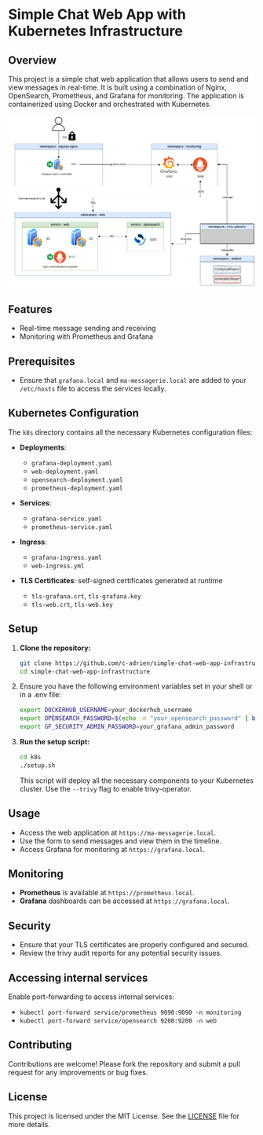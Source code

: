 # Simple Chat Web App with Kubernetes Infrastructure

## Overview

This project is a simple chat web application that allows users to send and view messages in real-time. It is built using a combination of Nginx, OpenSearch, Prometheus, and Grafana for monitoring. The application is containerized using Docker and orchestrated with Kubernetes.

![Architecture Diagram](architecture.png)

## Features

- Real-time message sending and receiving
- Monitoring with Prometheus and Grafana

## Prerequisites

- Ensure that `grafana.local` and `ma-messagerie.local` are added to your `/etc/hosts` file to access the services locally.

## Kubernetes Configuration

The `k8s` directory contains all the necessary Kubernetes configuration files:

- **Deployments**: 
  - `grafana-deployment.yaml`
  - `web-deployment.yaml`
  - `opensearch-deployment.yaml`
  - `prometheus-deployment.yaml`

- **Services**:
  - `grafana-service.yaml`
  - `prometheus-service.yaml`

- **Ingress**:
  - `grafana-ingress.yaml`
  - `web-ingress.yml`

- **TLS Certificates**: self-signed certificates generated at runtime
  - `tls-grafana.crt`, `tls-grafana.key`
  - `tls-web.crt`, `tls-web.key`

## Setup

1. **Clone the repository:**

   ```bash
   git clone https://github.com/c-adrien/simple-chat-web-app-infrastructure.git
   cd simple-chat-web-app-infrastructure
   ```

2. Ensure you have the following environment variables set in your shell or in a .env file:

   ```bash
   export DOCKERHUB_USERNAME=your_dockerhub_username
   export OPENSEARCH_PASSWORD=$(echo -n "your_opensearch_password" | base64)
   export GF_SECURITY_ADMIN_PASSWORD=your_grafana_admin_password
   ```

3. **Run the setup script:**

   ```bash
   cd k8s
   ./setup.sh
   ```

   This script will deploy all the necessary components to your Kubernetes cluster.
   Use the `--trivy` flag to enable trivy-operator.

## Usage

- Access the web application at `https://ma-messagerie.local`.
- Use the form to send messages and view them in the timeline.
- Access Grafana for monitoring at `https://grafana.local`.

## Monitoring

- **Prometheus** is available at `https://prometheus.local`.
- **Grafana** dashboards can be accessed at `https://grafana.local`.

## Security

- Ensure that your TLS certificates are properly configured and secured.
- Review the trivy audit reports for any potential security issues.

## Accessing internal services

Enable port-forwarding to access internal services:

- `kubectl port-forward service/prometheus 9090:9090 -n monitoring`
- `kubectl port-forward service/opensearch 9200:9200 -n web`

## Contributing

Contributions are welcome! Please fork the repository and submit a pull request for any improvements or bug fixes.

## License

This project is licensed under the MIT License. See the [LICENSE](LICENSE) file for more details.